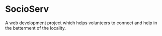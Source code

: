 # SocioServ
A web development project which helps volunteers to connect and help in the betterment of the locality.
